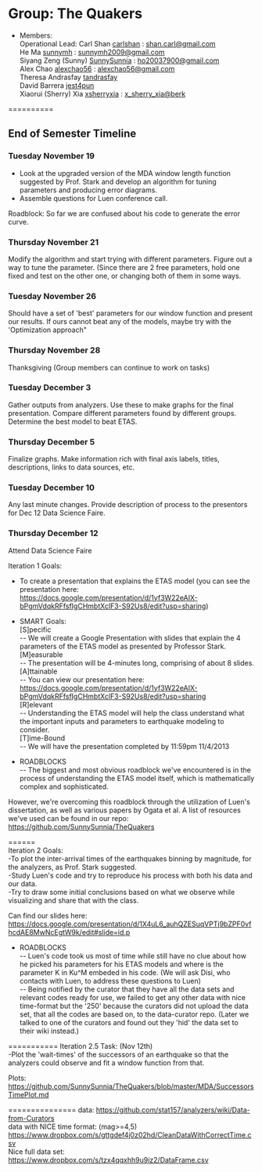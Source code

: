Group: The Quakers
==========  
* Members:  
Operational Lead: Carl Shan  <a href = "https://github.com/carlshan">carlshan</a> : <shan.carl@gmail.com>  
He Ma <a href = "https://github.com/sunnymh">sunnymh</a> : <sunnymh2009@gmail.com>  
Siyang Zeng (Sunny)  <a href = "https://github.com/SunnySunnia">SunnySunnia</a> : <ho20037900@gmail.com>  
Alex Chao  <a href = "https://github.com/alexchao56">alexchao56</a> : <alexchao56@gmail.com>  
Theresa Andrasfay <a href ="https://github.com/tandrasfay">tandrasfay</a>   
David Barrera <a href = "https://github.com/jest4pun">jest4pun</a>   
Xiaorui (Sherry) Xia <a href = "https://github.com/xsherryxia">xsherryxia</a> : <x_sherry_xia@berk>  

==========
## End of Semester Timeline

### Tuesday November 19
- Look at the upgraded version of the MDA window length function suggested by Prof. Stark and develop an algorithm for tuning parameters and producing error diagrams.    
- Assemble questions for Luen conference call.   

Roadblock: So far we are confused about his code to generate the error curve.

### Thursday November 21
Modify the algorithm and start trying with different parameters.
Figure out a way to tune the parameter. (Since there are 2 free parameters, hold one fixed and test on the other one, or changing both of them in some ways.

### Tuesday November 26
Should have a set of 'best' parameters for our window function and present our results.
If ours cannot beat any of the models, maybe try with the 'Optimization approach"

### Thursday November 28
Thanksgiving (Group members can continue to work on tasks)

### Tuesday December 3
Gather outputs from analyzers. Use these to make graphs for the final presentation. Compare different parameters found by different groups. Determine the best model to beat ETAS.

### Thursday December 5
Finalize graphs. Make information rich with final axis labels, titles, descriptions, links to data sources, etc.

### Tuesday December 10
Any last minute changes. Provide description of process to the presentors for Dec 12 Data Science Faire.

### Thursday December 12
Attend Data Science Faire 















Iteration 1 Goals:
- To create a presentation that explains the ETAS model (you can see the presentation here: https://docs.google.com/presentation/d/1yf3W22eAIX-bPgmVdqkRFfsfIgCHmbtXclF3-S92Us8/edit?usp=sharing)

* SMART Goals:  
[S]pecific  
-- We will create a Google Presentation with slides that explain the 4 parameters of the ETAS model as presented by Professor Stark.  
[M]easurable  
-- The presentation will be 4-minutes long, comprising of about 8 slides.  
[A]ttainable  
-- You can view our presentation here:   https://docs.google.com/presentation/d/1yf3W22eAIX-bPgmVdqkRFfsfIgCHmbtXclF3-S92Us8/edit?usp=sharing  
[R]elevant  
-- Understanding the ETAS model will help the class understand what the important inputs and parameters to earthquake modeling to consider.  
[T]ime-Bound  
-- We will have the presentation completed by 11:59pm 11/4/2013  

* ROADBLOCKS  
-- The biggest and most obvious roadblock we've encountered is in the process of understanding the ETAS model itself, which is mathematically complex and sophisticated.   

However, we're overcoming this roadblock through the utilization of Luen's dissertation, as well as various papers by Ogata et al. A list of resources we've used can be found in our repo: https://github.com/SunnySunnia/TheQuakers

======  
Iteration 2 Goals:  
-To plot the inter-arrival times of the earthquakes binning by magnitude, for the analyzers, as Prof. Stark suggested.  
-Study Luen's code and try to reproduce his process with both his data and our data.  
-Try to draw some initial conclusions based on what we observe while visualizing and share that with the class.  

Can find our slides here: <https://docs.google.com/presentation/d/1X4uL6_auhQZESuqVPTj9bZPF0vfhcdAE8MwNcEgtW9k/edit#slide=id.p>

* ROADBLOCKS  
-- Luen's code took us most of time while still have no clue about how he picked his parameters for his ETAS models and where is the parameter K in Ku^M embeded in his code. (We will ask Disi, who contacts with Luen, to address these questions to Luen)  
-- Being notified by the curator that they have all the data sets and relevant codes ready for use, we failed to get any other data with nice time-format but the '250' because the curators did not upload the data set, that all the codes are based on, to the data-curator repo. (Later we talked to one of the curators and found out they 'hid' the data set to their wiki instead.)  

===========
Iteration 2.5 Task:  (Nov 12th)  
-Plot the 'wait-times' of the successors of an earthquake so that the analyzers could observe and fit a window function from that.  

Plots: <https://github.com/SunnySunnia/TheQuakers/blob/master/MDA/SuccessorsTimePlot.md>  

===============
data: <https://github.com/stat157/analyzers/wiki/Data-from-Curators>  
data with NICE time format: (mag>=4,5)  
<https://www.dropbox.com/s/gttgdef4j0z02hd/CleanDataWithCorrectTime.csv>  
Nice full data set: <https://www.dropbox.com/s/tzx4qqxhh9u9iz2/DataFrame.csv>

